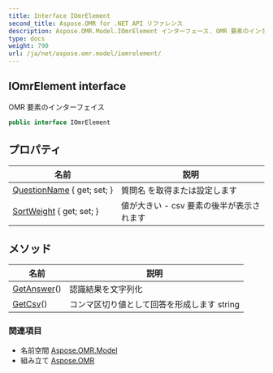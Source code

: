 ```yaml
---
title: Interface IOmrElement
second_title: Aspose.OMR for .NET API リファレンス
description: Aspose.OMR.Model.IOmrElement インターフェース. OMR 要素のインターフェイス
type: docs
weight: 790
url: /ja/net/aspose.omr.model/iomrelement/
---
```

## IOmrElement interface

OMR 要素のインターフェイス

```csharp
public interface IOmrElement
```

## プロパティ

| 名前 | 説明 |
| --- | --- |
| [QuestionName](../../aspose.omr.model/iomrelement/questionname/) { get; set; } | 質問名 を取得または設定します |
| [SortWeight](../../aspose.omr.model/iomrelement/sortweight/) { get; set; } | 値が大きい - csv 要素の後半が表示されます |

## メソッド

| 名前 | 説明 |
| --- | --- |
| [GetAnswer](../../aspose.omr.model/iomrelement/getanswer/)() | 認識結果を文字列化 |
| [GetCsv](../../aspose.omr.model/iomrelement/getcsv/)() | コンマ区切り値として回答を形成します string |

### 関連項目

* 名前空間 [Aspose.OMR.Model](../../aspose.omr.model/)
* 組み立て [Aspose.OMR](../../)


